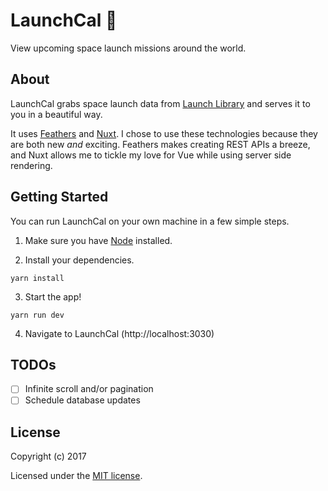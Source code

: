 # LaunchCal :rocket:

View upcoming space launch missions around the world.

## About

LaunchCal grabs space launch data from [Launch Library](https://launchlibrary.net) and serves it to you in a beautiful way.

It uses [Feathers](http://feathersjs.com) and [Nuxt](https://nuxtjs.org/). I chose to use these technologies because they are both new _and_ exciting. Feathers makes creating REST APIs a breeze, and Nuxt allows me to tickle my love for Vue while using server side rendering.

## Getting Started

You can run LaunchCal on your own machine in a few simple steps.

1. Make sure you have [Node](https://nodejs.org) installed.

2. Install your dependencies.
```
yarn install
```

3. Start the app!
```
yarn run dev
```

4. Navigate to LaunchCal (http://localhost:3030)


## TODOs

- [ ] Infinite scroll and/or pagination
- [ ] Schedule database updates

## License

Copyright (c) 2017

Licensed under the [MIT license](LICENSE).
